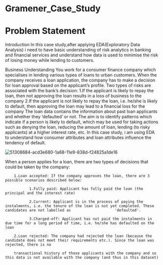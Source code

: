 # Gramener_Case_Study
# Problem Statement

Introduction
In this case study,after applying EDA(Exploratory Data Analysis) i need to have basic understanding of risk analytics in banking and financial services and understand how data is used to minimise the risk of losing money while lending to customers.

Business Understanding
You work for a consumer finance company which specialises in lending various types of loans to urban customers. When the company receives a loan application, the company has to make a decision for loan approval based on the applicant’s profile. Two types of risks are associated with the bank’s decision:
1.If the applicant is likely to repay the loan, then not approving the loan results in a loss of business to the company
2.If the applicant is not likely to repay the loan, i.e. he/she is likely to default, then approving the loan may lead to a financial loss for the company
The loan data contains the information about past loan applicants and whether they ‘defaulted’ or not. The aim is to identify patterns which indicate if a person is likely to default, which may be used for taking actions such as denying the loan, reducing the amount of loan, lending (to risky applicants) at a higher interest rate, etc. In this case study, i am using EDA to understand how consumer attributes and loan attributes influence the tendency of default.

![51308684-acd3e680-1a68-11e9-838d-f24825a1de16](https://user-images.githubusercontent.com/101575355/218297007-e2bd5919-6ff8-4d5a-839b-d6947e604ac1.png)

When a person applies for a loan, there are two types of decisions that could be taken by the company:

        1.Loan accepted: If the company approves the loan, there are 3 possible scenarios described below:
        
               1.Fully paid: Applicant has fully paid the loan (the principal and the interest rate)
               
               2.Current: Applicant is in the process of paying the instalments, i.e. the tenure of the loan is not yet completed. These candidates are not labelled as                    'defaulted'.
               
               3.Charged-off: Applicant has not paid the instalments in due time for a long period of time, i.e. he/she has defaulted on the loan
               
        2.Loan rejected: The company had rejected the loan (because the candidate does not meet their requirements etc.). Since the loan was rejected, there is no  
        
        transactional history of those applicants with the company and so this data is not available with the company (and thus in this dataset)
